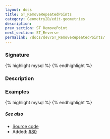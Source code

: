 ```yaml
---
layout: docs
title: ST_RemoveRepeatedPoints
category: Geometry2D/edit-geometries
description: 
prev_section: ST_RemovePoint
next_section: ST_Reverse
permalink: /docs/dev/ST_RemoveRepeatedPoints/
---
```


### Signature

{% highlight mysql %}
{% endhighlight %}

### Description

### Examples

{% highlight mysql %}
{% endhighlight %}

##### See also

* <a href="https://github.com/irstv/H2GIS/blob/master/h2spatial-ext/src/main/java/org/h2gis/h2spatialext/function/spatial/edit/ST_RemoveRepeatedPoints.java" target="_blank">Source code</a>
* Added: <a href="https://github.com/irstv/H2GIS/pull/80" target="_blank">#80</a>
